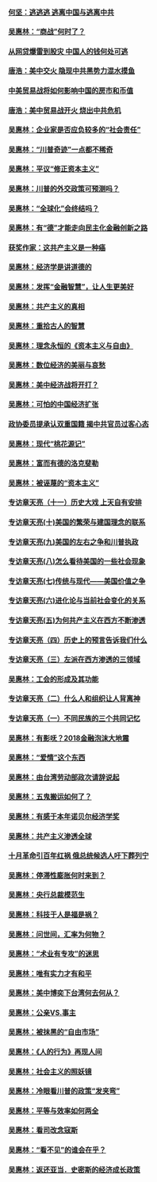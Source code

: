 #### [何坚：逃逃逃 逃离中国与逃离中共](../pages/nsc423/n10592891.md?t=10150334) 

#### [吴惠林：“商战”何时了？](../pages/nsc423/n10573558.md?t=10150334) 

#### [从网贷爆雷到股灾 中国人的钱何处可逃](../pages/nsc423/n10572800.md?t=10150334) 

#### [唐浩：美中交火 隐现中共黑势力混水摸鱼](../pages/nsc423/n10544040.md?t=10150334) 

#### [中美贸易战将如何影响中国的房市和币值](../pages/nsc423/n10543697.md?t=10150334) 

#### [唐浩：美中贸易战开火 烧出中共危机](../pages/nsc423/n10540126.md?t=10150334) 

#### [吴惠林：企业家是否应负较多的“社会责任”](../pages/nsc423/n10535022.md?t=10150334) 

#### [吴惠林：“川普奇迹”一点都不稀奇](../pages/nsc423/n10512808.md?t=10150334) 

#### [吴惠林：平议“修正资本主义”](../pages/nsc423/n10495724.md?t=10150334) 

#### [吴惠林：川普的外交政策可预测吗？](../pages/nsc423/n10462387.md?t=10150334) 

#### [吴惠林：“全球化”会终结吗？](../pages/nsc423/n10452838.md?t=10150334) 

#### [吴惠林：有“德”才能走向民主化金融创新之路](../pages/nsc423/n10432292.md?t=10150334) 

#### [获奖作家：这共产主义是一种癌](../pages/nsc423/n10431541.md?t=10150334) 

#### [吴惠林：经济学是讲道德的](../pages/nsc423/n10398014.md?t=10150334) 

#### [吴惠林：发挥“金融智慧”，让人生更美好](../pages/nsc423/n10375019.md?t=10150334) 

#### [吴惠林：共产主义的真相](../pages/nsc423/n10351394.md?t=10150334) 

#### [吴惠林：重拾古人的智慧](../pages/nsc423/n10337691.md?t=10150334) 

#### [吴惠林：理念永恒的《资本主义与自由》](../pages/nsc423/n10316274.md?t=10150334) 

#### [吴惠林：数位经济的美丽与哀愁](../pages/nsc423/n10292946.md?t=10150334) 

#### [吴惠林：美中经济战将开打？](../pages/nsc423/n10258825.md?t=10150334) 

#### [吴惠林：可怕的中国经济扩张](../pages/nsc423/n10219147.md?t=10150334) 

#### [政协委员提承认双重国籍 揭中共官员过客心态](../pages/nsc423/n10208809.md?t=10150334) 

#### [吴惠林：现代“桃花源记”](../pages/nsc423/n10185234.md?t=10150334) 

#### [吴惠林：富而有德的洛克斐勒](../pages/nsc423/n10142264.md?t=10150334) 

#### [吴惠林：被诬蔑的“资本主义”](../pages/nsc423/n10124816.md?t=10150334) 

#### [专访章天亮（十一）历史大戏 上天自有安排](../pages/nsc423/n10094905.md?t=10150334) 

#### [专访章天亮(十)美国的繁荣与建国理念的联系](../pages/nsc423/n10094899.md?t=10150334) 

#### [专访章天亮(九)美国的左右之争和川普执政](../pages/nsc423/n10094889.md?t=10150334) 

#### [专访章天亮(八)怎么看待美国的一些社会现象](../pages/nsc423/n10094857.md?t=10150334) 

#### [专访章天亮(七)传统与现代——美国价值之争](../pages/nsc423/n10093140.md?t=10150334) 

#### [专访章天亮(六)进化论与当前社会变化的关系](../pages/nsc423/n10092036.md?t=10150334) 

#### [专访章天亮(五)为何共产主义在西方不断渗透](../pages/nsc423/n10083620.md?t=10150334) 

#### [专访章天亮（四）历史上的预言告诉我们什么](../pages/nsc423/n10083606.md?t=10150334) 

#### [专访章天亮（三）左派在西方渗透的三领域](../pages/nsc423/n10081115.md?t=10150334) 

#### [吴惠林：工会的形成及其功能](../pages/nsc423/n10080633.md?t=10150334) 

#### [专访章天亮（二）什么人和组织让人背离神](../pages/nsc423/n10076637.md?t=10150334) 

#### [专访章天亮（一）不同民族的三个共同记忆](../pages/nsc423/n10074188.md?t=10150334) 

#### [吴惠林：有影呒？2018金融泡沫大地震](../pages/nsc423/n10040534.md?t=10150334) 

#### [吴惠林：“爱情”这个东西](../pages/nsc423/n10019423.md?t=10150334) 

#### [吴惠林：由台湾劳动部政次请辞说起](../pages/nsc423/n9979679.md?t=10150334) 

#### [吴惠林：五鬼搬运如何了？](../pages/nsc423/n9925338.md?t=10150334) 

#### [吴惠林：有感于本年诺贝尔经济学奖](../pages/nsc423/n9871883.md?t=10150334) 

#### [吴惠林：共产主义渗透全球](../pages/nsc423/n9812748.md?t=10150334) 

#### [十月革命引百年红祸 俄总统候选人吁下葬列宁](../pages/nsc423/n9810182.md?t=10150334) 

#### [吴惠林：停滞性膨胀何时来到？](../pages/nsc423/n9764136.md?t=10150334) 

#### [吴惠林：央行总裁模范生](../pages/nsc423/n9728134.md?t=10150334) 

#### [吴惠林：科技于人是福是祸？](../pages/nsc423/n9672982.md?t=10150334) 

#### [吴惠林：问世间，汇率为何物？](../pages/nsc423/n9621788.md?t=10150334) 

#### [吴惠林：“术业有专攻”的迷思](../pages/nsc423/n9580363.md?t=10150334) 

#### [吴惠林：唯有实力才有和平](../pages/nsc423/n9529599.md?t=10150334) 

#### [吴惠林：美中博奕下台湾何去何从？](../pages/nsc423/n9483598.md?t=10150334) 

#### [吴惠林：公亲VS.事主](../pages/nsc423/n9425637.md?t=10150334) 

#### [吴惠林：被抹黑的“自由市场”](../pages/nsc423/n9351545.md?t=10150334) 

#### [吴惠林：《人的行为》再现人间](../pages/nsc423/n9296339.md?t=10150334) 

#### [吴惠林：社会主义的照妖镜](../pages/nsc423/n9243460.md?t=10150334) 

#### [吴惠林：冷眼看川普的政策“发夹弯”](../pages/nsc423/n9120684.md?t=10150334) 

#### [吴惠林：平等与效率如何两全](../pages/nsc423/n9075430.md?t=10150334) 

#### [吴惠林：看司改念寇斯](../pages/nsc423/n9024915.md?t=10150334) 

#### [吴惠林：“看不见”的谁会在乎？](../pages/nsc423/n8977488.md?t=10150334) 

#### [吴惠林：返还亚当．史密斯的经济成长政策](../pages/nsc423/n8931896.md?t=10150334) 

